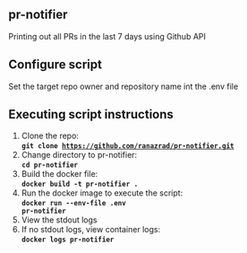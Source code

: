 ## pr-notifier
Printing out all PRs in the last 7 days using Github API

## Configure script
Set the target repo owner and repository name int the .env file

## Executing script instructions
1. Clone the repo:  
  **<code>git clone https://github.com/ranazrad/pr-notifier.git</code>**  
2. Change directory to pr-notifier:  
  **<code>cd pr-notifier</code>**  
3. Build the docker file:  
  **<code>docker build -t pr-notifier .</code>**  
4. Run the docker image to execute the script:  
  **<code>docker run --env-file .env pr-notifier</code>**  
5. View the stdout logs  
6. If no stdout logs, view container logs:  
  **<code>docker logs pr-notifier</code>**   

